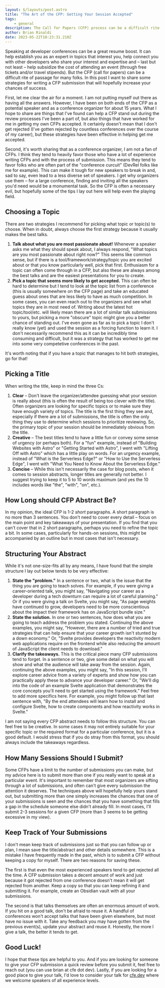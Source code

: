 ```yaml
---
layout: $/layouts/post.astro
title: "The Art of the CFP: Getting Your Session Accepted"
tags:
    - general
description: The Call for Papers (CFP) process can be a difficult rite of passage for many developers looking to speak at conferences. These tips should help you succeed.
author: Brian Rinaldi
date: 2023-05-22T10:23:31.210Z
---
```


Speaking at developer conferences can be a great resume boost. It can help establish you as an expert in topics that interest you, help connect you with other developers who share your interest and expertise and – last but not least – help subsidize the cost of attending an event (through free tickets and/or travel stipends). But the CFP (call for papers) can be a difficult rite of passage for many folks. In this post I want to share some strategies for writing a CFP submission that will hopefully increase your chances of success.

First, let me clear the air for a moment. I am not putting myself out there as having all the answers. However, I have been on both ends of the CFP as a potential speaker and as a conference organizer for about 15 years. What I hope to share are things that I've found can help a CFP stand out during the review processes I've been a part of, but also things that have worked for me in getting my own CFPs accepted. It certainly doesn't mean that I don't get rejected (I've gotten rejected by countless conferences over the course of my career), but these strategies have been effective in helping get me accepted.

Second, it's worth sharing that as a conference organizer, I am not a fan of CFPs. I think they tend to heavily favor those who have a lot of experience writing CFPs and with the process of submission. This means they tend to favor folks who are often part of the "conference curcuit" (DevRel folks like me for example). This can make it tough for new speakers to break in and, sad to say, even lead to a less diverse set of speakers. I get why organizers use them – for a large conference, finding and inviting all the speakers you'd need would be a monumental task. So the CFP is often a necessary evil, but hopefully some of the tips I lay out here will help even the playing field.

## Choosing a Topic

There are two strategies I recommend for picking what topic or topic(s) to choose. When in doubt, always choose the first strategy because it usually makes the best talks.

1. **Talk about what you are most passionate about!** Whenever a speaker asks me what they should speak about, I always respond, "What topics are you most passionate about right now?" This seems like common sense, but if there is a tool/framework/strategy/topic you are excited about or that you know particularly well, pick that first. Enthusiasm for a topic can often come through in a CFP, but also these are always among the best talks and are the easiest presentations for you to create.
2. **Pick a topic that seems more likely to get accepted.** This can often be hard to determine but I tend to look at the topic list from a conference (this is usually somewhere on the CFP page) and take an educated guess about ones that are less likely to have as much competition. In some cases, you can even reach out to the organizers and see what topics they are in most need of. Writing about the latest hot topic/tool/etc. will likely mean there are a lot of similar talk submissions to yours, but picking a more "obscure" topic might give you a better chance of standing out. I've even gone as far as to pick a topic I don't really know (yet) and used the session as a forcing function to learn it. I don't necessarily recommend this as it can be incredibly time consuming and difficult, but it was a strategy that has worked to get me into some very competetive conferences in the past.

It's worth noting that if you have a topic that manages to hit both strategies, go for that!

## Picking a Title

When writing the title, keep in mind the three Cs:

1. **Clear** – Don't leave the organizer/attendee guessing what your session is really about (this is often the result of being too clever with the title). Often organizers are looking for specific topics or to make sure they have enough variety of topics. The title is the first thing they see and, especially if there are a lot of submissions, the title is often the only thing they use to determine which sessions to prioritize reviewing. So, the primary topic of your session should be immediately obvious from the title.
2. **Creative** – The best titles tend to have a little fun or convey some sense of urgency (or perhaps both). For a "fun" example, instead of "Building Websites with Astro" or "Getting Started with Astro", I went with "Lifting Off with Astro" which has a little play on words. For an urgency example, instead of "What is the Serverless Edge?" or "How to Use the Serverless Edge", I went with "What You Need to Know About the Serverless Edge."
3. **Concise** – While this isn't necessarily the case for blog posts, when it comes to session abstracts, longer titles are generally not better. I suggest trying to keep it to 5 to 10 words maximum (and yes the 10 includes words like "the", "with", "on", etc.).

## How Long should CFP Abstract Be?

In my opinion, the ideal CFP is 1-2 _short_ paragraphs. A short paragraph is no more than 3 sentences. You don't need to cover every detail – focus on the main point and key takeaways of your presentation. If you find that you can't cover that in 2 short paragraphs, perhaps you need to refine the topic a bit. In some cases, particularly for hands-on sessions, this might be accompanied by an outline but in most cases that isn't necessary.

## Structuring Your Abstract

While it's not one-size-fits all by any means, I have found that the simple structure I lay out below tends to be very effective:

1. **State the "problem."** In a sentence or two, what is the issue that the thing you are going to teach solves. For example, if you were giving a career-oriented talk, you might say, "Navigating your career as a developer during a tech downturn can require a lot of careful planning." Or if you were giving a talk on Svelte, you might say, "As page weights have continued to grow, developers need to be more conscientious about the impact their framework has on JavaScript bundle size."
2. **State the solution.** In one or two sentences, how does what you are going to teach address the problem you stated. Continuing the above examples, you might say, "However, there are a number of tried and true strategies that can help ensure that your career growth isn't stunted by a down economy." Or, "Svelte provides developers the reactivity modern web applications require on the frontend while also reducing the amount of JavaScript the client needs to download."
3. **Clarify the takeaways.** This is the critical piece many CFP submissions tend to forget. In a sentence or two, give some detail on what you will show and what the audience will take away from the session. Again, continuing the above examples, you might say, "In this session, I'll explore career advice from a variety of experts and show how you can practically apply these to advance your developer career." Or, "We'll dig into the code of an example Svelte application that demonstrates the core concepts you'll need to get started using the framework." Feel free to add more specifics here. For example, you might follow up that last sentence with, "By the end attendees will learn how to install and configure Svelte, how to create components and how reactivity works in Svelte."

I am not saying every CFP abstract needs to follow this structure. You can feel free to be creative. In some cases it may not entirely suitable for your specific topic or the required format for a particular conference, but it is a good default. I would stress that if you do stray from this format, you should always include the takeaways regardless.

## How Many Sessions Should I Submit?

Some CFPs have a limit to the number of submissions you can make, but my advice here is to submit more than one if you really want to speak at a particular event. It's important to remember that most organizers are sifting through a lot of submissions, and often can't give every submission the attention it deserves. The techniques above will hopefully help yours stand out, but submitting more than one simply increases the chances that one of your submissions is seen and the chances that you have something that fills a gap in the schedule someone else didn't already fill. In most cases, I'll submit 2-3 sessions for a given CFP (more than 3 seems to be getting excessive in my view).

## Keep Track of Your Submissions

I don't mean keep track of submissions just so that you can follow up or plan, I mean save the title/abstract and other details somewhere. This is a mistake I have frequently made in the past, which is to submit a CFP without keeping a copy for myself. There are two reasons for saving these.

The first is that even the most experienced speakers tend to get rejected all the time. A CFP submission takes a decent amount of work and just because it got rejected from one conference doesn't mean it will get rejected from another. Keep a copy so that you can keep refining it and submitting it. For example, create an Obsidian vault with all your submissions.

The second is that talks themselves are often an enormous amount of work. If you hit on a good talk, don't be afraid to reuse it. A handful of conferences won't accept talks that have been given elsewhere, but most have no issue with it. Take any feedback you may have gotten from the previous event(s), update your abstract and reuse it. Honestly, the more I give a talk, the better it tends to get.

## Good Luck!

I hope that these tips are helpful to you. And if you are looking for someone to give your CFP submission a quick review before you submit it, feel free to reach out (you can use brian at cfe dot dev). Lastly, if you are looking for a good place to give your talk, I'd love to consider your talk for [cfe.dev](https://cfe.dev) where we welcome speakers of all experience levels.